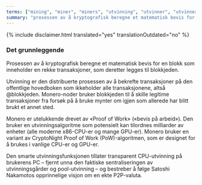 ```yaml
---
terms: ["mining", "miner", "miners", "utvinning", "utvinner", "utvinnere"]
summary: "prosessen av å kryptografisk beregne et matematisk bevis for en blokk som inneholder en rekke transaksjoner, som deretter legges til blokkjeden"
---
```

 
{% include disclaimer.html translated="yes" translationOutdated="no" %}
### Det grunnleggende

Prosessen av å kryptografisk beregne et matematisk bevis for en blokk som inneholder en rekke transaksjoner, som deretter legges til blokkjeden.

Utvinning er den distribuerte prosessen av å bekrefte transaksjoner på den offentlige hovedboken som ikkeholder alle transaksjonene, altså @blokkjeden. Monero-noder bruker blokkjeden til å skille legitime transaksjoner fra forsøk på å bruke mynter om igjen som allerede har blitt brukt et annet sted.

Monero er utelukkende drevet av «Proof of Work» («bevis på arbeid»). Den bruker en utvinningsalgoritme som potensielt kan tilordnes milliarder av enheter (alle moderne x86-CPU-er og mange GPU-er). Monero bruker en variant av CryptoNight Proof of Work (PoW)-algoritmen, som er designet for å brukes i vanlige CPU-er og GPU-er.

Den smarte utvinningsfunksjonen tillater transparent CPU-utvinning på brukerens PC – fjernt unna den faktiske sentraliseringen av utvinningsgårder og pool-utvinning – og bestreber å følge Satoshi Nakamotos opprinnelige visjon om en ekte P2P-valuta.
